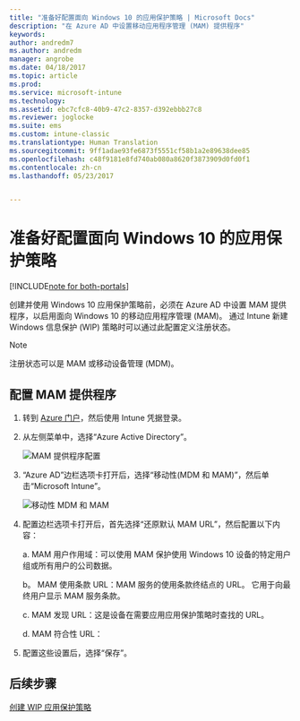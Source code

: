 ```yaml
---
title: "准备好配置面向 Windows 10 的应用保护策略 | Microsoft Docs"
description: "在 Azure AD 中设置移动应用程序管理 (MAM) 提供程序"
keywords: 
author: andredm7
ms.author: andredm
manager: angrobe
ms.date: 04/18/2017
ms.topic: article
ms.prod: 
ms.service: microsoft-intune
ms.technology: 
ms.assetid: ebc7cfc8-40b9-47c2-8357-d392ebbb27c8
ms.reviewer: joglocke
ms.suite: ems
ms.custom: intune-classic
ms.translationtype: Human Translation
ms.sourcegitcommit: 9ff1adae93fe6873f5551cf58b1a2e89638dee85
ms.openlocfilehash: c48f9181e8fd740ab080a8620f3873909d0fd0f1
ms.contentlocale: zh-cn
ms.lasthandoff: 05/23/2017


---
```


# <a name="get-ready-to-configure-app-protection-policies-for-windows-10"></a>准备好配置面向 Windows 10 的应用保护策略

[!INCLUDE[note for both-portals](../includes/note-for-both-portals.md)]

创建并使用 Windows 10 应用保护策略前，必须在 Azure AD 中设置 MAM 提供程序，以启用面向 Windows 10 的移动应用程序管理 (MAM)。 通过 Intune 新建 Windows 信息保护 (WIP) 策略时可以通过此配置定义注册状态。

> [!NOTE]
> 注册状态可以是 MAM 或移动设备管理 (MDM)。

## <a name="to-configure-the-mam-provider"></a>配置 MAM 提供程序

1.  转到 [Azure 门户](https://portal.azure.com/)，然后使用 Intune 凭据登录。

2.  从左侧菜单中，选择“Azure Active Directory”。

    ![MAM 提供程序配置](../media/AppManagement/mam-provider-sc-1.png)

3.  “Azure AD”边栏选项卡打开后，选择“移动性(MDM 和 MAM)”，然后单击“Microsoft Intune”。

    ![移动性 MDM 和 MAM](../media/AppManagement/mam-provider-sc-2.png)

4.  配置边栏选项卡打开后，首先选择“还原默认 MAM URL”，然后配置以下内容：

    a.  MAM 用户作用域：可以使用 MAM 保护使用 Windows 10 设备的特定用户组或所有用户的公司数据。

    b。  MAM 使用条款 URL：MAM 服务的使用条款终结点的 URL。 它用于向最终用户显示 MAM 服务条款。

    c.  MAM 发现 URL：这是设备在需要应用应用保护策略时查找的 URL。

    d.  MAM 符合性 URL：

5.  配置这些设置后，选择“保存”。

## <a name="next-steps"></a>后续步骤

[创建 WIP 应用保护策略](/intune-classic/deploy-use/create-windows-information-protection-policy-with-intune)

